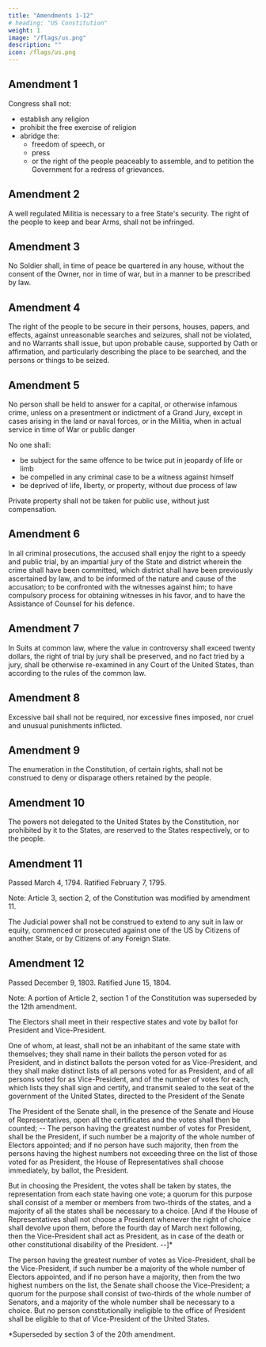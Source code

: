 ```yaml
---
title: "Amendments 1-12"
# heading: "US Constitution"
weight: 1
image: "/flags/us.png"
description: ""
icon: /flags/us.png
---
```



<!-- Congress of the United States
begun and held at the City of New-York, on
Wednesday the fourth of March, one thousand seven hundred and eighty nine. -->

<!-- THE Conventions of a number of the States, having at the time of their adopting the Constitution, expressed a desire, in order to prevent misconstruction or abuse of its powers, that further declaratory and restrictive clauses should be added: And as extending the ground of public confidence in the Government, will best ensure the beneficent ends of its institution.

RESOLVED by the Senate and House of Representatives of the United States of America, in Congress assembled, two thirds of both Houses concurring, that the following Articles be proposed to the Legislatures of the several States, as amendments to the Constitution of the United States, all, or any of which Articles, when ratified by three fourths of the said Legislatures, to be valid to all intents and purposes, as part of the said Constitution; viz.

ARTICLES in addition to, and Amendment of the Constitution of the United States of America, proposed by Congress, and ratified by the Legislatures of the several States, pursuant to the fifth Article of the original Constitution.

Note: The following text is a transcription of the first ten amendments to the Constitution in their original form. These amendments were ratified December 15, 1791, and form what is known as the "Bill of Rights." -->

## Amendment 1

Congress shall not:
- establish any religion
- prohibit the free exercise of religion
- abridge the:
  - freedom of speech, or
  - press
  - or the right of the people peaceably to assemble, and to petition the Government for a redress of grievances.


## Amendment 2

A well regulated Militia is necessary to a free State's security. The right of the people to keep and bear Arms, shall not be infringed.


## Amendment 3

No Soldier shall, in time of peace be quartered in any house, without the consent of the Owner, nor in time of war, but in a manner to be prescribed by law.

## Amendment 4

The right of the people to be secure in their persons, houses, papers, and effects, against unreasonable searches and seizures, shall not be violated, and no Warrants shall issue, but upon probable cause, supported by Oath or affirmation, and particularly describing the place to be searched, and the persons or things to be seized.

## Amendment 5

No person shall be held to answer for a capital, or otherwise infamous crime, unless on a presentment or indictment of a Grand Jury, except in cases arising in the land or naval forces, or in the Militia, when in actual service in time of War or public danger

No one shall:
- be subject for the same offence to be twice put in jeopardy of life or limb
- be compelled in any criminal case to be a witness against himself
- be deprived of life, liberty, or property, without due process of law

Private property shall not be taken for public use, without just compensation.


## Amendment 6

In all criminal prosecutions, the accused shall enjoy the right to a speedy and public trial, by an impartial jury of the State and district wherein the crime shall have been committed, which district shall have been previously ascertained by law, and to be informed of the nature and cause of the accusation; to be confronted with the witnesses against him; to have compulsory process for obtaining witnesses in his favor, and to have the Assistance of Counsel for his defence.

## Amendment 7

In Suits at common law, where the value in controversy shall exceed twenty dollars, the right of trial by jury shall be preserved, and no fact tried by a jury, shall be otherwise re-examined in any Court of the United States, than according to the rules of the common law.

## Amendment 8

Excessive bail shall not be required, nor excessive fines imposed, nor cruel and unusual punishments inflicted.

## Amendment 9

The enumeration in the Constitution, of certain rights, shall not be construed to deny or disparage others retained by the people.

## Amendment 10

The powers not delegated to the United States by the Constitution, nor prohibited by it to the States, are reserved to the States respectively, or to the people.

## Amendment 11 

Passed March 4, 1794. Ratified February 7, 1795.

Note: Article 3, section 2, of the Constitution was modified by amendment 11.

The Judicial power shall not be construed to extend to any suit in law or equity, commenced or prosecuted against one of the US by Citizens of another State, or by Citizens of any Foreign State.


## Amendment 12

Passed December 9, 1803. Ratified June 15, 1804.

Note: A portion of Article 2, section 1 of the Constitution was superseded by the 12th amendment.

The Electors shall meet in their respective states and vote by ballot for President and Vice-President. 

One of whom, at least, shall not be an inhabitant of the same state with themselves; they shall name in their ballots the person voted for as President, and in distinct ballots the person voted for as Vice-President, and they shall make distinct lists of all persons voted for as President, and of all persons voted for as Vice-President, and of the number of votes for each, which lists they shall sign and certify, and transmit sealed to the seat of the government of the United States, directed to the President of the Senate

The President of the Senate shall, in the presence of the Senate and House of Representatives, open all the certificates and the votes shall then be counted; -- The person having the greatest number of votes for President, shall be the President, if such number be a majority of the whole number of Electors appointed; and if no person have such majority, then from the persons having the highest numbers not exceeding three on the list of those voted for as President, the House of Representatives shall choose immediately, by ballot, the President. 

But in choosing the President, the votes shall be taken by states, the representation from each state having one vote; a quorum for this purpose shall consist of a member or members from two-thirds of the states, and a majority of all the states shall be necessary to a choice. [And if the House of Representatives shall not choose a President whenever the right of choice shall devolve upon them, before the fourth day of March next following, then the Vice-President shall act as President, as in case of the death or other constitutional disability of the President. --]* 

The person having the greatest number of votes as Vice-President, shall be the Vice-President, if such number be a majority of the whole number of Electors appointed, and if no person have a majority, then from the two highest numbers on the list, the Senate shall choose the Vice-President; a quorum for the purpose shall consist of two-thirds of the whole number of Senators, and a majority of the whole number shall be necessary to a choice. But no person constitutionally ineligible to the office of President shall be eligible to that of Vice-President of the United States.

*Superseded by section 3 of the 20th amendment.
